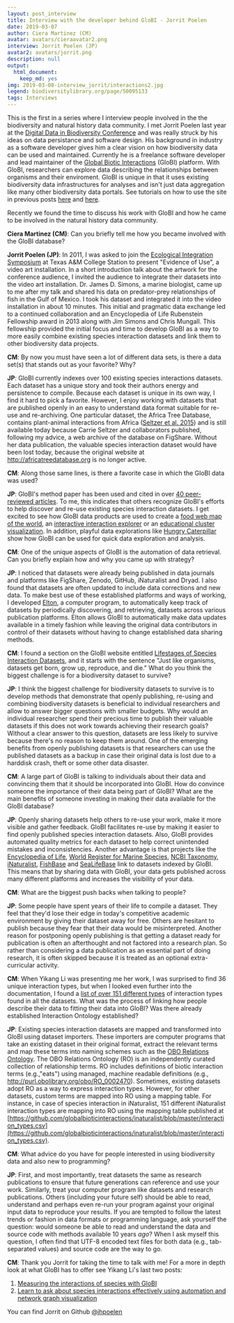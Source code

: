 ```yaml
---
layout: post_interview
title: Interview with the developer behind GloBI - Jorrit Poelen
date: 2019-03-07
author: Ciera Martinez (CM)
avatar: avatars/cieraavatar2.png
interview: Jorrit Poelen (JP)
avatar2: avatars/jorrit.png
description: null
output: 
  html_document: 
    keep_md: yes
img: 2019-03-08-interview_jorrit/interactions2.jpg
legend: biodiversitylibrary.org/page/50095133
tags: Interviews
---
```


This is the first in a series where I interview people involved in the the biodiversity and natural history data community. I met Jorrit Poelen last year at the [Digital Data in Biodiversity Conference](http://curiositydata.org/Meeting-the-Modern-Naturalists_at_the_digital_data_conference/) and was really struck by his ideas on data persistance and software design. His background in industry as a software developer gives him a clear vision on how biodiversity data can be used and maintained.  Currently he is a freelance software developer and lead maintainer of the [Global Biotic Interactions](https://www.globalbioticinteractions.org/) (GloBI) platform. With GloBI, researchers can explore data describing the relationships between organisms and their enviroment. GloBI is unique in that it uses existing biodiversity data infrastructures for analyses and isn't just data aggregation like many other biodiversity data portals. See tutorials on how to use the site in previous posts [here](http://curiositydata.org/part1_globi_access/) and [here](http://curiositydata.org/part2_globi_exploration/).

Recently we found the time to discuss his work with GloBI and how he came to be involved in the natural history data community. 

**Ciera Martinez (CM)**: <intq>Can you briefly tell me how you became involved with the GloBI database? </intq>

**Jorrit Poelen (JP)**: In 2011, I was asked to join the [Ecological Integration Symposium](https://eeb.tamu.edu/eis/) at Texas A&M College Station to present "Evidence of Use", a video art installation. In a short introduction talk about the artwork for the conference audience, I invited the audience to integrate their datasets into the video art installation. Dr. James D. Simons, a marine biologist, came up to me after my talk and shared his data on predator-prey relationships of fish in the Gulf of Mexico. I took his dataset and integrated it into the video installation in about 10 minutes. This initial and pragmatic data exchange led to a continued collaboration and an Encyclopedia of Life Rubenstein Fellowship award in 2013 along with Jim Simons and Chris Mungall. This fellowship provided the initial focus and time to develop GloBI as a way to more easily combine existing species interaction datasets and link them to other biodiversity data projects.

**CM**: <intq>By now you must have seen a lot of different data sets, is there a data set(s) that stands out as your favorite?  Why?</intq>

**JP**: GloBI currently indexes over 100 existing species interactions datasets. Each dataset has a unique story and took their authors energy and persistence to compile. Because each dataset is unique in its own way, I find it hard to pick a favorite. However, I enjoy working with datasets that are published openly in an easy to understand data format suitable for re-use and re-archiving. One particular dataset, the Africa Tree Database, contains plant-animal interactions from Africa ([Seltzer et al. 2015](https://dx.doi.org/10.6084/m9.figshare.1526128)) and is still available today because Carrie Seltzer and collaborators published, following my advice, a web archive of the database on FigShare. Without her data publication, the valuable species interaction dataset would have been lost today, because the original website at http://africatreedatabase.org is no longer active.  

**CM**: <intq>Along those same lines, is there a favorite case in which the GloBI data was used?</intq>

**JP**: GloBI's method paper has been used and cited in over [40 peer-reviewed articles](https://globalbioticinteractions.org/about#citations). To me, this indicates that others recognize GloBI's efforts to help discover and re-use existing species interaction datasets. I get excited to see how GloBI data products are used to create a [food web map of the world](http://dx.doi.org/10.6084/m9.figshare.1297762), an [interactive interaction explorer](http://danielabar.github.io/globi-proto) or an [educational cluster visualization](https://github.com/terschure/reimagined-lamp). In addition, playful data explorations like [Hungry Caterpillar](http://timotheepoisot.fr/2015/05/10/hungry-caterpillars/) show how GloBI can be used for quick data exploration and analysis.

**CM**: <intq>One of the unique aspects of GloBI is the automation of data retrieval. Can you briefly explain how and why you came up with strategy?</intq>

**JP**: I noticed that datasets were already being published in data journals and platforms like FigShare, Zenodo, GitHub, iNaturalist and Dryad. I also found that datasets are often updated to include data corrections and new data. To make best use of these established platforms and ways of working, I developed [Elton](https://github.com/globalbioticinteractions/elton), a computer program, to automatically keep track of datasets by periodically discovering, and retrieving, datasets across various publication platforms. Elton allows GloBI to automatically make data updates available in a timely fashion while leaving the original data contributors in control of their datasets without having to change established data sharing methods.  

**CM**: <intq>I found a section on the GloBI website entitled [Lifestages of Species Interaction Datasets](https://www.globalbioticinteractions.org/2017/01/24/lifestages-of-species-interaction-datasets/), and it starts with the sentence "Just like organisms, datasets get born, grow up, reproduce, and die." What do you think the biggest challenge is for a biodiversity dataset to survive?</intq>

**JP**: I think the biggest challenge for biodiversity datasets to survive is to develop methods that demonstrate that openly publishing, re-using and combining biodiversity datasets is beneficial to individual researchers and allow to answer bigger questions with smaller budgets. Why would an individual researcher spend their precious time to publish their valuable datasets if this does not work towards achieving their research goals? Without a clear answer to this question, datasets are less likely to survive because there's no reason to keep them around. One of the emerging benefits from openly publishing datasets is that researchers can use the published datasets as a backup in case their original data is lost due to a harddisk crash, theft or some other data disaster. 
 
**CM**: <intq>A large part of GloBI is talking to individuals about their data and convincing them that it should be incorporated into GloBI. How do convince someone the importance of their data being part of GloBI? What are the main benefits of someone investing in making their data available for the GloBI database?</intq>

**JP**: Openly sharing datasets help others to re-use your work, make it more visible and gather feedback. GloBI facilitates re-use by making it easier to find openly published species interaction datasets. Also, GloBI provides automated quality metrics for each dataset to help correct unintended mistakes and inconsistencies. Another advantage is that projects like the [Encyclopedia of Life](http://eol.org), [World Register for Marine Species](http://marinespecies.org), [NCBI Taxonomy](https://www.ncbi.nlm.nih.gov/taxonomy), [iNaturalist](https://inaturalist.org), [FishBase](https://fishbase.org) and [SeaLifeBase](https://sealifebase.org) link to datasets indexed by GloBI. This means that by sharing data with GloBI, your data gets published across many different platforms and increases the visibility of your data.  

**CM**: <intq>What are the biggest push backs when talking to people?</intq>

**JP**: Some people have spent years of their life to compile a dataset. They feel that they'd lose their edge in today's competitive academic environment by giving their dataset away for free. Others are hesitant to publish because they fear that their data would be misinterpreted. Another reason for postponing openly publishing is that getting a dataset ready for publication is often an afterthought and not factored into a research plan. So rather than considering a data publication as an essential part of doing research, it is often skipped because it is treated as an optional extra-curricular activity. 

**CM**: <intq>When Yikang Li was presenting me her work, I was surprised to find 36 unique interaction types, but when I looked even further into the documentation, I found a <a href="https://github.com/globalbioticinteractions/inaturalist/blob/master/interaction_types.csv"> list of over 151 different types</a> of interaction types found in all the datasets.  What was the process of linking how people describe their data to fitting their data into GloBI? Was there already established Interaction Ontology established?</intq>

**JP**: Existing species interaction datasets are mapped and transformed into GloBI using dataset importers. These importers are computer programs that take an existing dataset in their original format, extract the relevant terms and map these terms into naming schemes such as the [OBO Relations Ontology](https://doi.org/10.5281/zenodo.593101). The OBO Relations Ontology (RO) is an independently curated collection of relationship terms. RO includes definitions of biotic interaction terms (e.g.,"eats") using managed, machine readable definitions (e.g., http://purl.obolibrary.org/obo/RO_0002470). Sometimes, existing datasets adopt RO as a way to express interaction types. However, for other datasets, custom terms are mapped into RO using a mapping table. For instance, in case of species interaction in iNaturalist, 151 different iNaturalist interaction types are mapping into RO using the mapping table published at [https://github.com/globalbioticinteractions/inaturalist/blob/master/interaction_types.csv](https://github.com/globalbioticinteractions/inaturalist/blob/master/interaction_types.csv). 

**CM**: <intq>What advice do you have for people interested in using biodiversity data and also new to programming?</intq>

**JP**: First, and most importantly, treat datasets the same as research publications to ensure that future generations can reference and use your work. Similarly, treat your computer program like datasets and research publications. Others (including your future self) should be able to read, understand and perhaps even re-run your program against your original input data to reproduce your results. If you are tempted to follow the latest trends or fashion in data formats or programming language, ask yourself the question: would someone be able to read and understand the data and source code with methods available 10 years *ago*? When I ask myself this question, I often find that UTF-8 encoded text files for both data (e.g., tab-separated values) and source code are the way to go. 

**CM**: <intq>Thank you Jorrit for taking the time to talk with me!</intq> For a more in depth look at what GloBI has to offer see Yikang Li's last two posts: 

1. [Measuring the interactions of species with GloBI](http://curiositydata.org/part1_globi_access/) 
2. [Learn to ask about species interactions effectively using automation and network graph visualization](http://curiositydata.org/part2_globi_exploration/)

You can find Jorrit on Github [@jhpoelen](https://github.com/jhpoelen)

